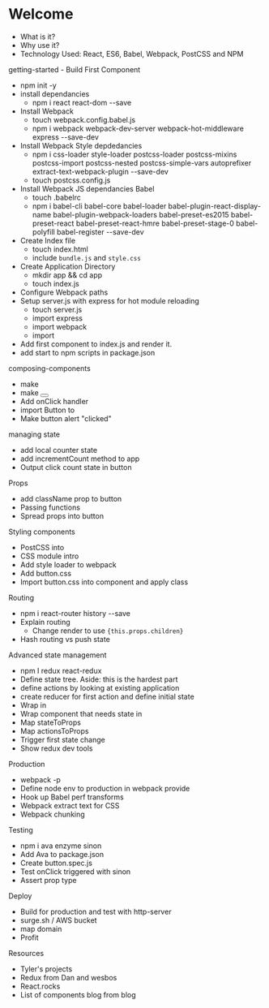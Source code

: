 # Welcome
- What is it?
- Why use it?
- Technology Used: React, ES6, Babel, Webpack, PostCSS and NPM


getting-started - Build First Component
  - npm init -y
  - install dependancies
    - npm i react react-dom --save
  - Install Webpack
    - touch webpack.config.babel.js
    - npm i webpack webpack-dev-server webpack-hot-middleware express --save-dev
  - Install Webpack Style depdedancies
    - npm i css-loader style-loader postcss-loader postcss-mixins postcss-import postcss-nested postcss-simple-vars autoprefixer extract-text-webpack-plugin --save-dev
    - touch postcss.config.js
  - Install Webpack JS dependancies Babel
    - touch .babelrc
    - npm i babel-cli babel-core babel-loader babel-plugin-react-display-name babel-plugin-webpack-loaders babel-preset-es2015 babel-preset-react babel-preset-react-hmre babel-preset-stage-0 babel-polyfill babel-register --save-dev
  - Create Index file
    - touch index.html
    - include `bundle.js` and `style.css`
  - Create Application Directory
    - mkdir app && cd app
    - touch index.js
  - Configure Webpack paths
  - Setup server.js with express for hot module reloading
    - touch server.js
    - import express
    - import webpack
    - import
  - Add first component to index.js and render it.
  - add start to npm scripts in package.json

composing-components
  - make <App>
  - make <Button>
  - Add onClick handler
  - import Button to <App>
  - Make button alert "clicked"

managing state
- add local counter state
- add incrementCount method to app
- Output click count state in button

Props
- add className prop to button
- Passing functions
- Spread props into button

Styling components
- PostCSS into
- CSS module intro
- Add style loader to webpack
- Add button.css
- Import button.css into component and apply class

Routing
- npm i react-router history --save
- Explain routing
  - Change <App> render to use `{this.props.children}`
- Hash routing vs push state

Advanced state management
- npm I redux react-redux
- Define state tree. Aside: this is the hardest part
- define actions by looking at existing application
- create reducer for first action and define initial state
- Wrap <app> in <provider>
- Wrap component that needs state in <connect>
- Map stateToProps
- Map actionsToProps
- Trigger first state change
- Show redux dev tools

Production
- webpack -p
- Define node env to production in webpack provide
- Hook up Babel perf transforms
- Webpack extract text for CSS
- Webpack chunking

Testing
- npm i ava enzyme sinon
- Add Ava to package.json
- Create button.spec.js
- Test onClick triggered with sinon
- Assert prop type

Deploy
- Build for production and test with http-server
- surge.sh / AWS bucket
- map domain
- Profit

Resources
- Tyler's projects
- Redux from Dan and wesbos
- React.rocks
- List of components blog from blog